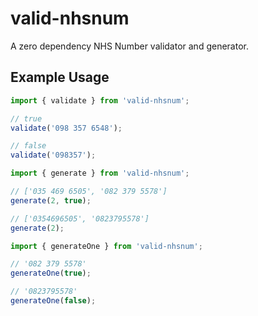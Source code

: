 # valid-nhsnum

A zero dependency NHS Number validator and generator.

## Example Usage

```ts
import { validate } from 'valid-nhsnum';

// true
validate('098 357 6548');

// false
validate('098357');
```

```ts
import { generate } from 'valid-nhsnum';

// ['035 469 6505', '082 379 5578']
generate(2, true);

// ['0354696505', '0823795578']
generate(2);
```

```ts
import { generateOne } from 'valid-nhsnum';

// '082 379 5578'
generateOne(true);

// '0823795578'
generateOne(false);
```